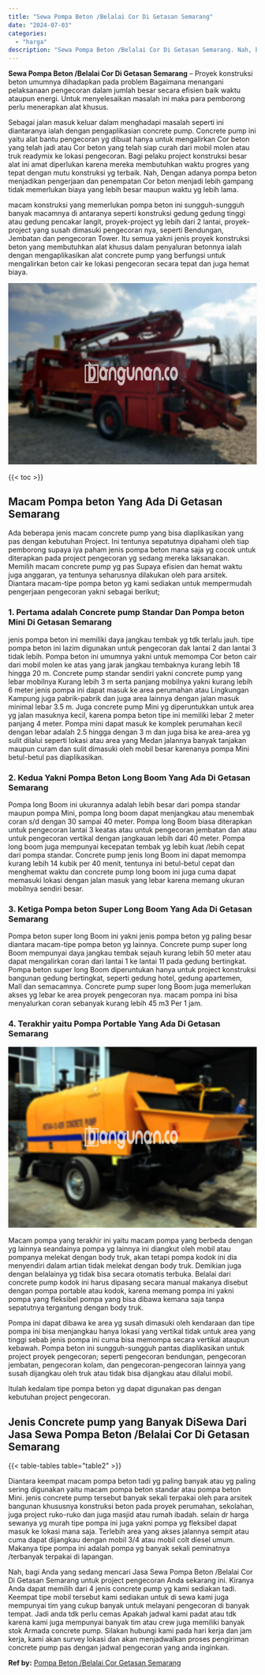 ```yaml
---
title: "Sewa Pompa Beton /Belalai Cor Di Getasan Semarang"
date: "2024-07-03"
categories: 
  - "harga"
description: "Sewa Pompa Beton /Belalai Cor Di Getasan Semarang. Nah, bagi Anda yang sedang mencari Jasa Sewa Pompa Beton /Belalai Cor Di Getasan Semarang untuk project pe..."
---
```


**Sewa Pompa Beton /Belalai Cor Di Getasan Semarang** – Proyek konstruksi beton umumnya dihadapkan pada problem Bagaimana menangani pelaksanaan pengecoran dalam jumlah besar secara efisien baik waktu ataupun energi. Untuk menyelesaikan masalah ini maka para pemborong perlu menerapkan alat khusus.

Sebagai jalan masuk keluar dalam menghadapi masalah seperti ini diantaranya ialah dengan pengaplikasian concrete pump. Concrete pump ini yaitu alat bantu pengecoran yg dibuat hanya untuk mengalirkan Cor beton yang telah jadi atau Cor beton yang telah siap curah dari mobil molen atau truk readymix ke lokasi pengecoran. Bagi pelaku project konstruksi besar alat ini amat diperlukan karena mereka membutuhkan waktu progres yang tepat dengan mutu konstruksi yg terbaik. Nah, Dengan adanya pompa beton menjadikan pengerjaan dan penempatan Cor beton menjadi lebih gampang tidak memerlukan biaya yang lebih besar maupun waktu yg lebih lama.

macam konstruksi yang memerlukan pompa beton ini sungguh-sungguh banyak macamnya di antaranya seperti konstruksi gedung gedung tinggi atau gedung pencakar langit, proyek-project yg lebih dari 2 lantai, proyek-project yang susah dimasuki pengecoran nya, seperti Bendungan, Jembatan dan pengecoran Tower. Itu semua yakni jenis proyek konstruksi beton yang membutuhkan alat khusus dalam penyaluran betonnya ialah dengan mengaplikasikan alat concrete pump yang berfungsi untuk mengalirkan beton cair ke lokasi pengecoran secara tepat dan juga hemat biaya.

![Sewa Pompa Beton /Belalai Cor Di Getasan Semarang](/images/sewa-concrete-pump-01.png)

{{< toc >}}

## Macam Pompa beton Yang Ada Di Getasan Semarang

Ada beberapa jenis macam concrete pump yang bisa diaplikasikan yang pas dengan kebutuhan Project. Ini tentunya sepatutnya dipahami oleh tiap pemborong supaya iya paham jenis pompa beton mana saja yg cocok untuk diterapkan pada project pengecoran yg sedang mereka laksanakan. Memilih macam concrete pump yg pas Supaya efisien dan hemat waktu juga anggaran, ya tentunya seharusnya dilakukan oleh para arsitek. Diantara macam-tipe pompa beton yg kami sediakan untuk mempermudah pengerjaan pengecoran yakni sebagai berikut;

### 1\. Pertama adalah Concrete pump Standar Dan Pompa beton Mini Di Getasan Semarang

jenis pompa beton ini memiliki daya jangkau tembak yg tdk terlalu jauh. tipe pompa beton ini lazim digunakan untuk pengecoran dak lantai 2 dan lantai 3 tidak lebih. Pompa beton ini umumnya yakni untuk memompa Cor beton cair dari mobil molen ke atas yang jarak jangkau tembaknya kurang lebih 18 hingga 20 m. Concrete pump standar sendiri yakni concrete pump yang lebar mobilnya Kurang lebih 3 m serta panjang mobilnya yakni kurang lebih 6 meter jenis pompa ini dapat masuk ke area perumahan atau Lingkungan Kampung juga pabrik-pabrik dan juga area lainnya dengan jalan masuk minimal lebar 3.5 m. Juga concrete pump Mini yg diperuntukkan untuk area yg jalan masuknya kecil, karena pompa beton tipe ini memiliki lebar 2 meter panjang 4 meter. Pompa mini dapat masuk ke komplek perumahan kecil dengan lebar adalah 2.5 hingga dengan 3 m dan juga bisa ke area-area yg sulit dilalui seperti lokasi atau area yang Medan jalannya banyak tanjakan maupun curam dan sulit dimasuki oleh mobil besar karenanya pompa Mini betul-betul pas diaplikasikan.

### 2\. Kedua Yakni Pompa Beton Long Boom Yang Ada Di Getasan Semarang

Pompa long Boom ini ukurannya adalah lebih besar dari pompa standar maupun pompa Mini, pompa long boom dapat menjangkau atau menembak coran s/d dengan 30 sampai 40 meter. Pompa long Boom biasa diterapkan untuk pengecoran lantai 3 keatas atau untuk pengecoran jembatan dan atau untuk pengecoran vertikal dengan jangkauan lebih dari 40 meter. Pompa long boom juga mempunyai kecepatan tembak yg lebih kuat /lebih cepat dari pompa standar. Concrete pump jenis long Boom ini dapat memompa kurang lebih 14 kubik per 40 menit, tentunya ini betul-betul cepat dan menghemat waktu dan concrete pump long boom ini juga cuma dapat memasuki lokasi dengan jalan masuk yang lebar karena memang ukuran mobilnya sendiri besar.

### 3\. Ketiga Pompa beton Super Long Boom Yang Ada Di Getasan Semarang

Pompa beton super long Boom ini yakni jenis pompa beton yg paling besar diantara macam-tipe pompa beton yg lainnya. Concrete pump super long Boom mempunyai daya jangkau tembak sejauh kurang lebih 50 meter atau dapat mengalirkan coran dari lantai 1 ke lantai 11 pada gedung bertingkat. Pompa beton super long Boom diperuntukan hanya untuk project konstruksi bangunan gedung bertingkat, seperti gedung hotel, gedung apartemen, Mall dan semacamnya. Concrete pump super long Boom juga memerlukan akses yg lebar ke area proyek pengecoran nya. macam pompa ini bisa menyalurkan coran sebanyak kurang lebih 45 m3 Per 1 jam.

### 4\. Terakhir yaitu Pompa Portable Yang Ada Di Getasan Semarang

![Sewa Pompa Beton /Belalai Cor Di Getasan Semarang](/images/sewa-concrete-pump-08.png)

Macam pompa yang terakhir ini yaitu macam pompa yang berbeda dengan yg lainnya seandainya pompa yg lainnya ini diangkut oleh mobil atau pompanya melekat dengan body truk, akan tetapi pompa kodok ini dia menyendiri dalam artian tidak melekat dengan body truk. Demikian juga dengan belalainya yg tidak bisa secara otomatis terbuka. Belalai dari concrete pump kodok ini harus dipasang secara manual makanya disebut dengan pompa portable atau kodok, karena memang pompa ini yakni pompa yang fleksibel pompa yang bisa dibawa kemana saja tanpa sepatutnya tergantung dengan body truk.

Pompa ini dapat dibawa ke area yg susah dimasuki oleh kendaraan dan tipe pompa ini bisa menjangkau hanya lokasi yang vertikal tidak untuk area yang tinggi sebab jenis pompa ini cuma bisa memompa secara vertikal ataupun kebawah. Pompa beton ini sungguh-sungguh pantas diaplikasikan untuk project proyek pengecoran; seperti pengecoran bendungan, pengecoran jembatan, pengecoran kolam, dan pengecoran-pengecoran lainnya yang susah dijangkau oleh truk atau tidak bisa dijangkau atau dilalui mobil.

Itulah kedalam tipe pompa beton yg dapat digunakan pas dengan kebutuhan project pengecoran.

## Jenis Concrete pump yang Banyak DiSewa Dari Jasa Sewa Pompa Beton /Belalai Cor Di Getasan Semarang

{{< table-tables table="table2" >}}

Diantara keempat macam pompa beton tadi yg paling banyak atau yg paling sering digunakan yaitu macam pompa beton standar atau pompa beton Mini. jenis concrete pump tersebut banyak sekali terpakai oleh para arsitek bangunan khususnya konstruksi beton pada proyek perumahan, sekolahan, juga project ruko-ruko dan juga masjid atau rumah ibadah. selain dr harga sewanya yg murah tipe pompa ini juga yakni pompa yg fleksibel dapat masuk ke lokasi mana saja. Terlebih area yang akses jalannya sempit atau cuma dapat dijangkau dengan mobil 3/4 atau mobil colt diesel umum. Makanya tipe pompa ini adalah pompa yg banyak sekali peminatnya /terbanyak terpakai di lapangan.

Nah, bagi Anda yang sedang mencari Jasa Sewa Pompa Beton /Belalai Cor Di Getasan Semarang untuk project pengecoran Anda sekarang ini. Kiranya Anda dapat memilih dari 4 jenis concrete pump yg kami sediakan tadi. Keempat tipe mobil tersebut kami sediakan untuk di sewa kami juga mempunyai tim yang cukup banyak untuk melayani pengecoran di banyak tempat. Jadi anda tdk perlu cemas Apakah jadwal kami padat atau tdk karena kami juga mempunyai banyak tim atau crew juga memiliki banyak stok Armada concrete pump. Silakan hubungi kami pada hari kerja dan jam kerja, kami akan survey lokasi dan akan menjadwalkan proses pengiriman concrete pump pas dengan jadwal pengecoran yang anda inginkan.

**Ref by:** [Pompa Beton /Belalai Cor Getasan Semarang](https://id.wikipedia.org/wiki/Pompa)
